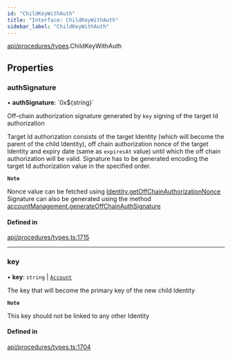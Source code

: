 ```yaml
---
id: "ChildKeyWithAuth"
title: "Interface: ChildKeyWithAuth"
sidebar_label: "ChildKeyWithAuth"
---
```


[api/procedures/types](../../../../../modules/API/Procedures/Types/Types.md).ChildKeyWithAuth

## Properties

### authSignature

• **authSignature**: \`0x$\{string}\`

Off-chain authorization signature generated by `key` signing of the target Id authorization

Target Id authorization consists of the target Identity (which will become the parent of the child Identity),
off chain authorization nonce of the target Identity and expiry date (same as `expiresAt` value) until which the off chain authorization will be valid.
Signature has to be generated encoding the target Id authorization value in the specified order.

**`Note`**

Nonce value can be fetched using [Identity.getOffChainAuthorizationNonce](../../../../../classes/API/Entities/Identity/Identity.md#getoffchainauthorizationnonce)
Signature can also be generated using the method [accountManagement.generateOffChainAuthSignature](../../../../../classes/API/Client/AccountManagement/AccountManagement.md#generateoffchainauthsignature)

#### Defined in

[api/procedures/types.ts:1715](https://github.com/PolymeshAssociation/polymesh-sdk/blob/b55e63737/src/api/procedures/types.ts#L1715)

___

### key

• **key**: `string` \| [`Account`](../../../../../classes/API/Entities/Account/Account.md)

The key that will become the primary key of the new child Identity

**`Note`**

This key should not be linked to any other Identity

#### Defined in

[api/procedures/types.ts:1704](https://github.com/PolymeshAssociation/polymesh-sdk/blob/b55e63737/src/api/procedures/types.ts#L1704)
